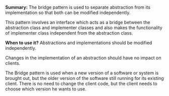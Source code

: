 **Summary:**
The bridge pattern is used to separate abstraction from its implementation so that both can be modified independently.

This pattern involves an interface which acts as a bridge between the abstraction class and implementer classes and also makes the functionality of implementer class independent from the abstraction class.

**When to use it?**
Abstractions and implementations should be modified independently.

Changes in the implementation of an abstraction should have no impact on clients.

The Bridge pattern is used when a new version of a software or system is brought out, but the older version of the software still running for its existing client. There is no need to change the client code, but the client needs to choose which version he wants to use.